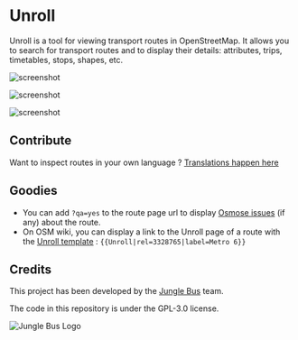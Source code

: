 # Unroll

Unroll is a tool for viewing transport routes in OpenStreetMap. It allows you to search for transport routes and to display their details: attributes, trips, timetables, stops, shapes, etc.

![screenshot](screenshots/paris.png)

![screenshot](screenshots/abidjan.png)

![screenshot](screenshots/index.png)

## Contribute

Want to inspect routes in your own language ? [Translations happen here](https://www.transifex.com/jungle-bus/unroll)

## Goodies

* You can add `?qa=yes` to the route page url to display [Osmose issues](https://github.com/Jungle-Bus/transport_mapcss) (if any) about the route.
* On OSM wiki, you can display a link to the Unroll page of a route with the [Unroll template](https://wiki.openstreetmap.org/wiki/Template:Unroll) : `{{Unroll|rel=3328765|label=Metro 6}}`

## Credits

This project has been developed by the [Jungle Bus](http://junglebus.io/) team.

The code in this repository is under the GPL-3.0 license.

![Jungle Bus Logo](https://github.com/Jungle-Bus/resources/raw/master/logo/Logo_Jungle_Bus.png)
